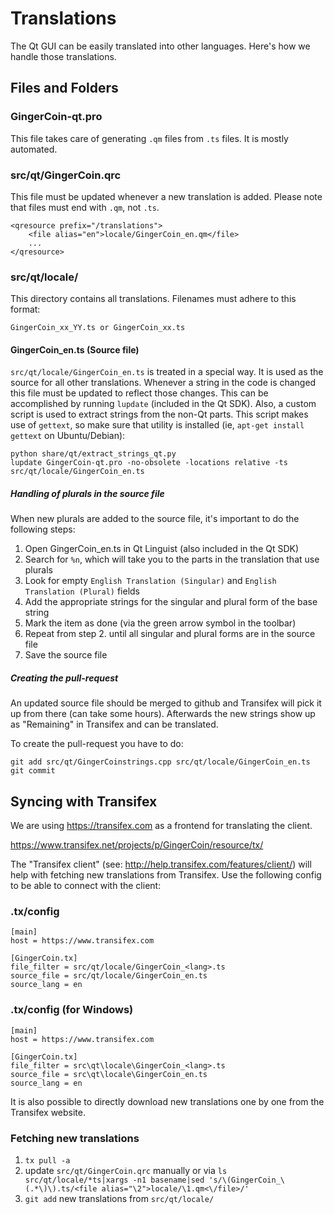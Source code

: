 Translations
============

The Qt GUI can be easily translated into other languages. Here's how we
handle those translations.

Files and Folders
-----------------

### GingerCoin-qt.pro

This file takes care of generating `.qm` files from `.ts` files. It is mostly
automated.

### src/qt/GingerCoin.qrc

This file must be updated whenever a new translation is added. Please note that
files must end with `.qm`, not `.ts`.

    <qresource prefix="/translations">
        <file alias="en">locale/GingerCoin_en.qm</file>
        ...
    </qresource>

### src/qt/locale/

This directory contains all translations. Filenames must adhere to this format:

    GingerCoin_xx_YY.ts or GingerCoin_xx.ts

#### GingerCoin_en.ts (Source file)

`src/qt/locale/GingerCoin_en.ts` is treated in a special way. It is used as the
source for all other translations. Whenever a string in the code is changed
this file must be updated to reflect those changes. This can be accomplished
by running `lupdate` (included in the Qt SDK). Also, a custom script is used
to extract strings from the non-Qt parts. This script makes use of `gettext`,
so make sure that utility is installed (ie, `apt-get install gettext` on 
Ubuntu/Debian):

    python share/qt/extract_strings_qt.py
    lupdate GingerCoin-qt.pro -no-obsolete -locations relative -ts src/qt/locale/GingerCoin_en.ts
    
##### Handling of plurals in the source file

When new plurals are added to the source file, it's important to do the following steps:

1. Open GingerCoin_en.ts in Qt Linguist (also included in the Qt SDK)
2. Search for `%n`, which will take you to the parts in the translation that use plurals
3. Look for empty `English Translation (Singular)` and `English Translation (Plural)` fields
4. Add the appropriate strings for the singular and plural form of the base string
5. Mark the item as done (via the green arrow symbol in the toolbar)
6. Repeat from step 2. until all singular and plural forms are in the source file
7. Save the source file

##### Creating the pull-request

An updated source file should be merged to github and Transifex will pick it
up from there (can take some hours). Afterwards the new strings show up as "Remaining"
in Transifex and can be translated.

To create the pull-request you have to do:

    git add src/qt/GingerCoinstrings.cpp src/qt/locale/GingerCoin_en.ts
    git commit

Syncing with Transifex
----------------------

We are using https://transifex.com as a frontend for translating the client.

https://www.transifex.net/projects/p/GingerCoin/resource/tx/

The "Transifex client" (see: http://help.transifex.com/features/client/)
will help with fetching new translations from Transifex. Use the following
config to be able to connect with the client:

### .tx/config

    [main]
    host = https://www.transifex.com

    [GingerCoin.tx]
    file_filter = src/qt/locale/GingerCoin_<lang>.ts
    source_file = src/qt/locale/GingerCoin_en.ts
    source_lang = en
    
### .tx/config (for Windows)

    [main]
    host = https://www.transifex.com

    [GingerCoin.tx]
    file_filter = src\qt\locale\GingerCoin_<lang>.ts
    source_file = src\qt\locale\GingerCoin_en.ts
    source_lang = en

It is also possible to directly download new translations one by one from the Transifex website.

### Fetching new translations

1. `tx pull -a`
2. update `src/qt/GingerCoin.qrc` manually or via
   `ls src/qt/locale/*ts|xargs -n1 basename|sed 's/\(GingerCoin_\(.*\)\).ts/<file alias="\2">locale/\1.qm<\/file>/'`
3. `git add` new translations from `src/qt/locale/`
